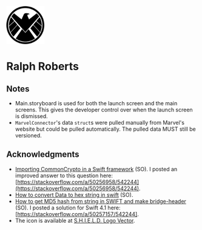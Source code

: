 <img src='RalphRoberts/Assets.xcassets/Shield.imageset/Shield.pdf' width='100'>

# Ralph Roberts


## Notes

- Main.storyboard is used for both the launch screen and the main screens. This gives the developer control over when the launch screen is dismissed.
- `MarvelConnector`'s data `struct`s were pulled manually from Marvel's website but could be pulled automatically. The pulled data MUST still be versioned.


## Acknowledgments

- [Importing CommonCrypto in a Swift framework](https://stackoverflow.com/a/42852743/542244) (SO). I posted an improved answer to this question here: [https://stackoverflow.com/a/50256958/542244](https://stackoverflow.com/a/50256958/542244).
- [How to convert Data to hex string in swift](https://stackoverflow.com/a/40089462/542244) (SO).
- [How to get MD5 hash from string in SWIFT and make bridge-header](https://stackoverflow.com/a/40089462/542244) (SO). I posted a solution for Swift 4.1 here: [https://stackoverflow.com/a/50257157/542244].
- The icon is available at [S.H.I.E.L.D. Logo Vector](https://seeklogo.com/vector-logo/257821/s-h-i-e-l-d).